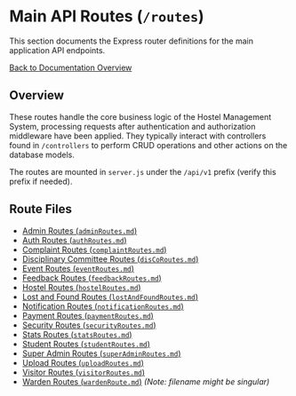 # Main API Routes (`/routes`)

This section documents the Express router definitions for the main application API endpoints.

[Back to Documentation Overview](../README.md)

## Overview

These routes handle the core business logic of the Hostel Management System, processing requests after authentication and authorization middleware have been applied. They typically interact with controllers found in `/controllers` to perform CRUD operations and other actions on the database models.

The routes are mounted in `server.js` under the `/api/v1` prefix (verify this prefix if needed).

## Route Files

- [Admin Routes (`adminRoutes.md`)](adminRoutes.md)
- [Auth Routes (`authRoutes.md`)](authRoutes.md)
- [Complaint Routes (`complaintRoutes.md`)](complaintRoutes.md)
- [Disciplinary Committee Routes (`disCoRoutes.md`)](disCoRoutes.md)
- [Event Routes (`eventRoutes.md`)](eventRoutes.md)
- [Feedback Routes (`feedbackRoutes.md`)](feedbackRoutes.md)
- [Hostel Routes (`hostelRoutes.md`)](hostelRoutes.md)
- [Lost and Found Routes (`lostAndFoundRoutes.md`)](lostAndFoundRoutes.md)
- [Notification Routes (`notificationRoutes.md`)](notificationRoutes.md)
- [Payment Routes (`paymentRoutes.md`)](paymentRoutes.md)
- [Security Routes (`securityRoutes.md`)](securityRoutes.md)
- [Stats Routes (`statsRoutes.md`)](statsRoutes.md)
- [Student Routes (`studentRoutes.md`)](studentRoutes.md)
- [Super Admin Routes (`superAdminRoutes.md`)](superAdminRoutes.md)
- [Upload Routes (`uploadRoutes.md`)](uploadRoutes.md)
- [Visitor Routes (`visitorRoutes.md`)](visitorRoutes.md)
- [Warden Routes (`wardenRoute.md`)](wardenRoute.md) _(Note: filename might be singular)_
